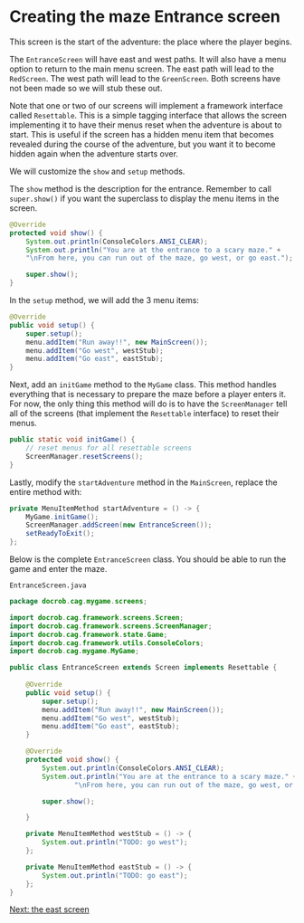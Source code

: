 # Creating the maze Entrance screen

This screen is the start of the adventure: the place where the player begins.

The `EntranceScreen` will have east and west paths. It will also have a menu option to return to the main menu screen. The east path will lead to the `RedScreen`. The west path will lead to the `GreenScreen`. Both screens have not been made so we will stub these out.

Note that one or two of our screens will implement a framework interface called `Resettable`. This is a simple tagging interface that allows the screen implementing it to have their menus reset when the adventure is about to start. This is useful if the screen has a hidden menu item that becomes revealed during the course of the adventure, but you want it to become hidden again when the adventure starts over. 

We will customize the `show` and `setup` methods.

The `show` method is the description for the entrance. Remember to call `super.show()` if you want the superclass to display the menu items in the screen.
```java
@Override
protected void show() {
    System.out.println(ConsoleColors.ANSI_CLEAR);
    System.out.println("You are at the entrance to a scary maze." +
    "\nFrom here, you can run out of the maze, go west, or go east.");

    super.show();
}
```

In the `setup` method, we will add the 3 menu items:
```java
@Override
public void setup() {
    super.setup();
    menu.addItem("Run away!!", new MainScreen());
    menu.addItem("Go west", westStub);
    menu.addItem("Go east", eastStub);
}
```

Next, add an `initGame` method to the `MyGame` class. This method handles everything that is necessary to prepare the maze before a player enters it. For now, the only thing this method will do is to have the `ScreenManager` tell all of the screens (that implement the `Resettable` interface) to reset their menus.
```java
public static void initGame() {
    // reset menus for all resettable screens
    ScreenManager.resetScreens();
}
```

Lastly, modify the `startAdventure` method in the `MainScreen`, replace the entire method with:
```java
private MenuItemMethod startAdventure = () -> {
    MyGame.initGame();
    ScreenManager.addScreen(new EntranceScreen());
    setReadyToExit();
};
```

Below is the complete `EntranceScreen` class. You should be able to run the game and enter the maze.

`EntranceScreen.java`
```java
package docrob.cag.mygame.screens;

import docrob.cag.framework.screens.Screen;
import docrob.cag.framework.screens.ScreenManager;
import docrob.cag.framework.state.Game;
import docrob.cag.framework.utils.ConsoleColors;
import docrob.cag.mygame.MyGame;

public class EntranceScreen extends Screen implements Resettable {
    
    @Override
    public void setup() {
        super.setup();
        menu.addItem("Run away!!", new MainScreen());
        menu.addItem("Go west", westStub);
        menu.addItem("Go east", eastStub);
    }

    @Override
    protected void show() {
        System.out.println(ConsoleColors.ANSI_CLEAR);
        System.out.println("You are at the entrance to a scary maze." +
                "\nFrom here, you can run out of the maze, go west, or go east.");

        super.show();

    }

    private MenuItemMethod westStub = () -> {
        System.out.println("TODO: go west");
    };

    private MenuItemMethod eastStub = () -> {
        System.out.println("TODO: go east");
    };
}
```

[Next: the east screen](eastscreen.md)